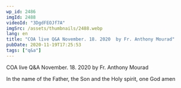 ```yaml
---
wp_id: 2486
imgId: 2488
videoId: "3DgdFEOJf7A"
imgSrc: /assets/thumbnails/2488.webp
lang: en
title: "COA live Q&A November. 18. 2020  by Fr. Anthony Mourad"
pubDate: 2020-11-19T17:25:53
tags: ["q&a"]
---
```


<!-- page: 6 -->

<p>COA live Q&amp;A November. 18. 2020 by Fr. Anthony Mourad</p>
<p>In the name of the Father, the Son and the Holy spirit, one God amen</p>
